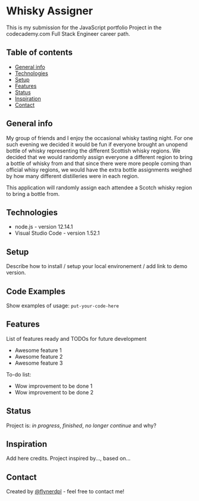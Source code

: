 # Whisky Assigner
This is my submission for the JavaScript portfolio Project in the codecademy.com Full Stack Engineer career path. 

## Table of contents
* [General info](#general-info)
* [Technologies](#technologies)
* [Setup](#setup)
* [Features](#features)
* [Status](#status)
* [Inspiration](#inspiration)
* [Contact](#contact)

## General info
My group of friends and I enjoy the occasional whisky tasting night. For one such evening we decided it would be fun if everyone brought an unopend bottle of whisky representing the different Scottish whisky regions. We decided that we would randomly assign everyone a different region to bring a bottle of whisky from and that since there were more people coming than official whisy regions, we would have the extra bottle assignments weighed by how many different distilleries were in each region.

This application will randomly assign each attendee a Scotch whisky region to bring a bottle from.

## Technologies
* node.js - version 12.14.1
* Visual Studio Code - version 1.52.1

## Setup
Describe how to install / setup your local environement / add link to demo version.

## Code Examples
Show examples of usage:
`put-your-code-here`

## Features
List of features ready and TODOs for future development
* Awesome feature 1
* Awesome feature 2
* Awesome feature 3

To-do list:
* Wow improvement to be done 1
* Wow improvement to be done 2

## Status
Project is: _in progress_, _finished_, _no longer continue_ and why?

## Inspiration
Add here credits. Project inspired by..., based on...

## Contact
Created by [@flynerdpl](https://www.flynerd.pl/) - feel free to contact me!